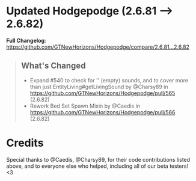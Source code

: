 # Updated Hodgepodge (2.6.81 -->  2.6.82)
**Full Changelog**: https://github.com/GTNewHorizons/Hodgepodge/compare/2.6.81...2.6.82
>## What's Changed
> * Expand #540 to check for '' (empty) sounds, and to cover more than just EntityLiving#getLivingSound by @Charsy89 in https://github.com/GTNewHorizons/Hodgepodge/pull/565 (2.6.82)
> * Rework Bed Set Spawn Mixin by @Caedis in https://github.com/GTNewHorizons/Hodgepodge/pull/566 (2.6.82)
>

# Credits
Special thanks to @Caedis, @Charsy89, for their code contributions listed above, and to everyone else who helped, including all of our beta testers! <3